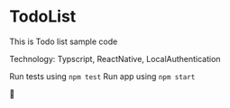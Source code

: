 # TodoList 
This is Todo list sample code

Technology: Typscript, ReactNative, LocalAuthentication

Run tests using `npm test`
Run app using `npm start`

🌈
